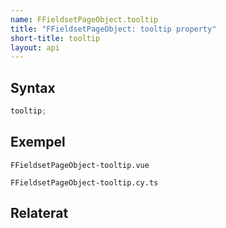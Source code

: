 ```yaml
---
name: FFieldsetPageObject.tooltip
title: "FFieldsetPageObject: tooltip property"
short-title: tooltip
layout: api
---
```


## Syntax

```ts nocompile nolint
tooltip;
```

## Exempel

```import static
FFieldsetPageObject-tooltip.vue
```

```import
FFieldsetPageObject-tooltip.cy.ts
```

## Relaterat
